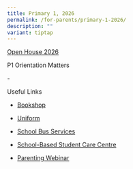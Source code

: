 ```yaml
---
title: Primary 1, 2026
permalink: /for-parents/primary-1-2026/
description: ""
variant: tiptap
---
```

<p><a href="https://sites.google.com/moe.edu.sg/openhouse2026/home" rel="noopener nofollow" target="_blank">Open House 2026</a>
</p>
<p>P1 Orientation Matters</p>
<p>-</p>
<p>Useful Links</p>
<ul data-tight="true" class="tight">
<li>
<p><a href="https://www.sjijunior.moe.edu.sg/for-parents/bookshop/" rel="noopener noreferrer nofollow" target="_blank">Bookshop</a>
</p>
</li>
<li>
<p><a href="https://www.sjijunior.moe.edu.sg/for-parents/uniform/" rel="noopener noreferrer nofollow" target="_blank">Uniform</a>
</p>
</li>
<li>
<p><a href="https://www.sjijunior.moe.edu.sg/for-parents/schbusservice/" rel="noopener noreferrer nofollow" target="_blank">School Bus Services</a>
</p>
</li>
<li>
<p><a href="https://www.sjijunior.moe.edu.sg/for-parents/schbasestudentcc/" rel="noopener noreferrer nofollow" target="_blank">School-Based Student Care Centre</a>
</p>
</li>
<li>
<p><a href="https://sjijunior.moe.edu.sg/for-parents/parentingwebinar/" rel="noopener nofollow" target="_blank">Parenting Webinar</a>
</p>
</li>
</ul>
<p></p>